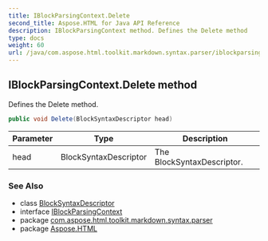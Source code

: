```yaml
---
title: IBlockParsingContext.Delete
second_title: Aspose.HTML for Java API Reference
description: IBlockParsingContext method. Defines the Delete method
type: docs
weight: 60
url: /java/com.aspose.html.toolkit.markdown.syntax.parser/iblockparsingcontext/delete/
---
```

## IBlockParsingContext.Delete method

Defines the Delete method.

```java
public void Delete(BlockSyntaxDescriptor head)
```

| Parameter | Type | Description |
| --- | --- | --- |
| head | BlockSyntaxDescriptor | The BlockSyntaxDescriptor. |

### See Also

* class [BlockSyntaxDescriptor](../../blocksyntaxdescriptor/)
* interface [IBlockParsingContext](../)
* package [com.aspose.html.toolkit.markdown.syntax.parser](../../iblockparsingcontext/)
* package [Aspose.HTML](../../../)
